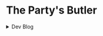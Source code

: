 # The Party's Butler

<details>
<summary>Dev Blog</summary>
<details>
<summary>Entry 0: Roll a ball</summary>

## Entry 0: Roll a ball

For the beginning of the development of the roll a ball project, the unity tutorial was followed closely with very few modifications. But during the process, there were several obvious improvements that could be made to the program.

### Responsibilities of the player object and tracking pickups
The first thing, was that the player object had a lot of unnecessary responsibilities and that the win condition was something that needed to be manually input. In order to fix this the logic of tracking the progress towards the win condition was moved to a script that can be attached to a container holding the pickups.

```cs
void Start()
{
    oldChildCount = transform.childCount;
    totalChildCount = transform.childCount;
    winText.SetActive(false);
    UpdateUI();
}

...

private void UpdateUI()
{
    countText.text = "count: " + (totalChildCount - oldChildCount);
    if (oldChildCount == 0)
    {
        winText.SetActive(true);
        Invoke("ResetUI", 2.0f);
    }
}
```

As can be seen in the `Start()` method, in order to fix the problem of having to manually input the total amount of pickups, were fixed by just counting the amount of children of the `pickupContainer`. Doing it this way also makes it easy to use the same script for any future pickup types. as it should be more or less just to attach the script to a new container of another pickup type.

### Movement drag
Another thing was that it was kind of weird for the player to never come to a complete stop without hitting a wall. In order to make the players ball come to a slow stop, angular drag was attached to the player object, this was the rotation is slowed down over time and the player comes to a stop.

A side note in this adventure, was the interest in cubes with low ground friction. Ordinarily a cube will experience a large amount of friction, but by giving the cube a `physics material`, the friction can be lowered. This way a cube can be made to slide around like if it or the ground was made of ice.

### Level selection?
If a game is to have more then one "level," an idea is to create some form of level selection. This can be done in several different ways, but perhaps one of the more interesting methods, is to make the level selection sort of its own level. For this purpose a sort of `teleportation button` was created.

```cs
void OnTriggerStay(Collider other)
{
    if (loadBar.localScale.x >= 1)
    {
        if (levelPickupParent.childCount <= 0) return;
        var otherParent = other.gameObject.transform.parent;
        otherParent.position = location;
    }
    else
    {
        loadBar.localScale +=  new Vector3(((float)loadSpeed) / 100, 0, 0);
    }
}
```

It can be seen in this method that the button will expand a `loadBar` while a trigger activates it, and then after a while the button will set the parent of the triggers location to the target location. In order for this to work well with the player object, then the player object was given a trigger object as a child, this object is then slightly larger then the player to allow collision.
</details>

</details>
